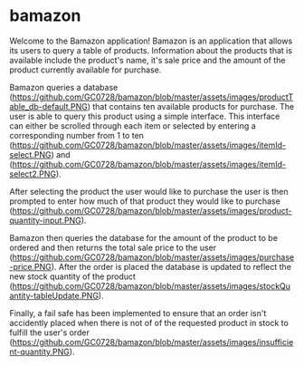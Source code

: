 # bamazon
Welcome to the Bamazon application! Bamazon is an application that allows its users to query a table of products. Information about the products that is available include the product's name, it's sale price and the amount of the product currently available for purchase. 

Bamazon queries a database (https://github.com/GC0728/bamazon/blob/master/assets/images/productTable_db-default.PNG) that contains ten available products for purchase. The user is able to query this product using a simple interface. This interface can either be scrolled through each item or selected by entering a corresponding number from 1 to ten (https://github.com/GC0728/bamazon/blob/master/assets/images/itemId-select.PNG) and (https://github.com/GC0728/bamazon/blob/master/assets/images/itemId-select2.PNG).

After selecting the product the user would like to purchase the user is then prompted to enter how much of that product they would like to purchase (https://github.com/GC0728/bamazon/blob/master/assets/images/product-quantity-input.PNG).

Bamazon then queries the database for the amount of the product to be ordered and then returns the total sale price to the user (https://github.com/GC0728/bamazon/blob/master/assets/images/purchase-price.PNG). After the order is placed the database is updated to reflect the new stock quantity of the product (https://github.com/GC0728/bamazon/blob/master/assets/images/stockQuantity-tableUpdate.PNG).

Finally, a fail safe has been implemented to ensure that an order isn't accidently placed when there is not of of the requested product in stock to fulfill the user's order (https://github.com/GC0728/bamazon/blob/master/assets/images/insufficient-quantity.PNG).



